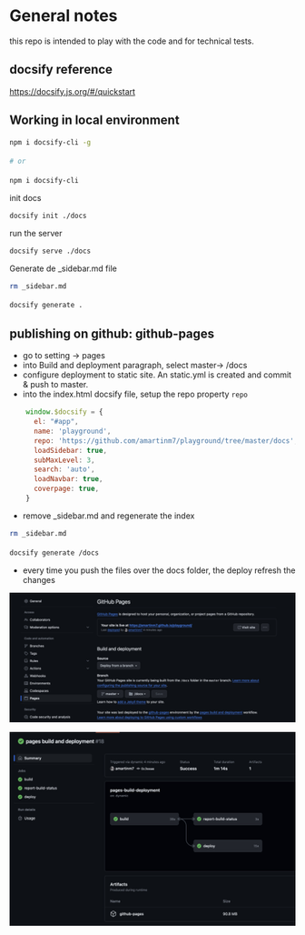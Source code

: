 # General notes

this repo is intended to play with the code and for technical tests.

## docsify reference

https://docsify.js.org/#/quickstart

## Working in local environment

```bash
npm i docsify-cli -g

# or

npm i docsify-cli 
```

init docs
```bash
docsify init ./docs
```

run the server
```bash
docsify serve ./docs
```

Generate de _sidebar.md file
```bash
rm _sidebar.md 

docsify generate .
```

## publishing on github: github-pages

- go to setting -> pages
- into Build and deployment paragraph, select master-> /docs
- configure deployment to static site. An static.yml is created and commit & push to master.
- into the index.html docsify file, setup the repo property `repo`

```javascript
    window.$docsify = {
      el: "#app",
      name: 'playground',
      repo: 'https://github.com/amartinm7/playground/tree/master/docs',
      loadSidebar: true,
      subMaxLevel: 3,
      search: 'auto',
      loadNavbar: true,
      coverpage: true,
    }
```

- remove _sidebar.md and regenerate the index
 
```bash
rm _sidebar.md 

docsify generate /docs
```

- every time you push the files over the docs folder, the deploy refresh the changes 


![github_pages.jpg](_img%2Fgithub_pages.jpg)


![github_deploy.jpg](_img%2Fgithub_deploy.jpg)
